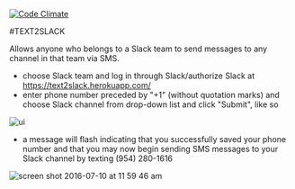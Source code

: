 [![Code Climate](https://codeclimate.com/github/mariacassino/text2slack/badges/gpa.svg)](https://codeclimate.com/github/mariacassino/text2slack)

#TEXT2SLACK

Allows anyone who belongs to a Slack team to send messages to any channel in that team via SMS.

* choose Slack team and log in through Slack/authorize Slack at https://text2slack.herokuapp.com/
* enter phone number preceded by "+1" (without quotation marks) and choose Slack channel from drop-down list and click      "Submit", like so

![ui](https://cloud.githubusercontent.com/assets/15970171/16714614/122811b2-4697-11e6-9e7c-deb05a44c9ac.png)

* a message will flash indicating that you successfully saved your phone number and that you may now begin sending SMS messages to your Slack channel by texting (954) 280-1616

![screen shot 2016-07-10 at 11 59 46 am](https://cloud.githubusercontent.com/assets/15970171/16714639/befe6904-4697-11e6-9d98-bc654f639798.png)



